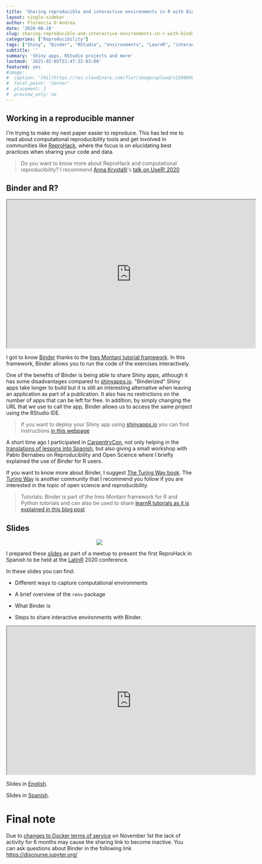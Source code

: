 ```yaml
---
title: 'Sharing reproducible and interactive environments in R with Binder'
layout: single-sidebar
author: Florencia D'Andrea
date: '2020-08-28'
slug: sharing-reproducible-and-interactive-environments-in-r-with-binder.en-us
categories: ["Reproducibility"]
tags: ["Shiny", "Binder", "RStudio", "environments", "LearnR", "interactive", "LatinR", "ReproHack"]
subtitle: ''
summary: 'Shiny apps, RStudio projects and more'
lastmod: '2021-02-05T22:47:32-03:00'
featured: yes
#image:  
#  caption: '[Hi](https://res.cloudinary.com/flor/image/upload/v1598698772/github_squares_c9trzb.png)'
#  focal_point: 'Center'
#  placement: 2
#  preview_only: no
---
```


## Working in a reproducible manner

I'm trying to make my next paper easier to reproduce.
This has led me to read about computational reproducibility tools and get involved in communities like [ReproHack](https://twitter.com/ReproHack), where the focus is on elucidating best practices when sharing your code and data.

> Do you want to know more about ReproHack and computational reproducibility? I recommend [Anna Krystalli](https://twitter.com/annakrystalli)'s [talk on UseR! 2020](https://www.youtube.com/watch?v=KHMW8fV2NXo) 

## Binder and R?


<iframe src="https://flor14.github.io/reproducibility_slides_en/binder_reproducible_environments.html#16" width="672" height="400px" data-external="1"></iframe>

I got to know [Binder](https://mybinder.readthedocs.io/en/latest/faq.html) thanks to the [Ines Montani tutorial framework](https://github.com/ines/course-starter-r). In this framework, Binder allows you to run the code of the exercises interactively. 

One of the benefits of Binder is being able to share Shiny apps, although it has some disadvantages compared to [shinyapps.io](shinyapps.io). "Binderized" Shiny apps take longer to build but it is still an interesting alternative when leaving an application as part of a publication. It also has no restrictions on the number of apps that can be left for free. In addition, by simply changing the URL that we use to call the app, Binder allows us to access the same project using the RStudio IDE.

> If you want to deploy your Shiny app using [shinyapps.io](shinyapps.io) you can find instructions [in this webpage](https://shiny.rstudio.com/articles/shinyapps.html#:~:text=Shinyapps.io%20is%20a%20platform,such%20as%20the%20RStudio%20IDE)


A short time ago I participated in [CarpentryCon](https://carpentrycon.org/), not only helping in the [translations of lessons into Spanish](https://carpentries.org/blog/2020/08/Hablamos/), but also giving a small workshop with Pablo Bernabeu on Reproducibility and Open Science where I briefly explained the use of Binder for R users.

If you want to know more about Binder, I suggest [The Turing Way book](https://the-turing-way.netlify.app/welcome). The [Turing Way](https://twitter.com/turingway) is another community that I recommend you follow if you are interested in the topic of open science and reproducibility.

> Tutorials: Binder is part of the Inés Montani framework for R and Python tutorials and can also be used to share [learnR tutorials as it is explained in this blog post](https://syoh.org/learnr-tutorial/)


## Slides

<center>

![](https://res.cloudinary.com/flor/image/upload/c_scale,w_460/v1599145015/charlaR_con_R_3_paoy3a.png)

</center>

I prepared these [slides](https://flor14.github.io/reproducibility_slides_en/binder_reproducible_environments.html#1) as part of a meetup to present the first ReproHack in Spanish to be held at the [LatinR](https://latin-r.com/en) 2020 conference.

In these slides you can find:

* Different ways to capture computational environments 

* A brief overview of the `renv` package

* What Binder is

* Steps to share interactive environments with Binder.


<iframe src="https://flor14.github.io/reproducibility_slides_en/binder_reproducible_environments.html#21" width="672" height="400px" data-external="1"></iframe>

Slides in [English](https://flor14.github.io/reproducibility_slides_en/binder_reproducible_environments.html#1).

Slides in [Spanish](https://flor14.github.io/r_de_reproducibilidad/r_de_reproducibilidad.html#1).

# Final note

Due to [changes to Docker terms of service](https://www.docker.com/blog/scaling-docker-to-serve-millions-more-developers-network-egress/) on November 1st the lack of activity for 6 months may cause the sharing link to become inactive.
You can ask questions about Binder in the following link https://discourse.jupyter.org/

